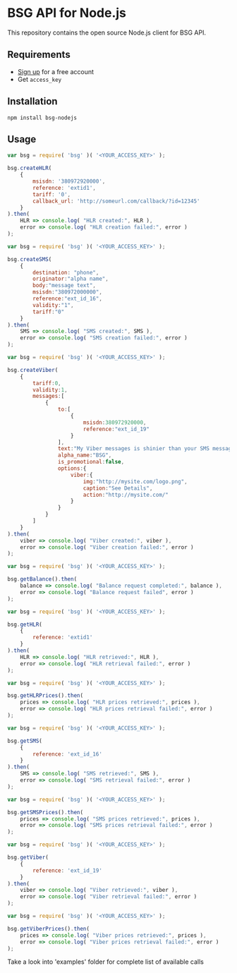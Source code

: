 BSG API for Node.js
================================

This repository contains the open source Node.js client for BSG API.


Requirements
------------

- [Sign up](https://bsg.world) for a free account
- Get `access_key`


Installation
------------

`npm install bsg-nodejs`


Usage
-----


```javascript
var bsg = require( 'bsg' )( '<YOUR_ACCESS_KEY>' );

bsg.createHLR(
	{
		msisdn: '380972920000',
		reference: 'extid1',
		tariff: '0',
		callback_url: 'http://someurl.com/callback/?id=12345'
	}
).then(
	HLR => console.log( "HLR created:", HLR ),
	error => console.log( "HLR creation failed:", error )
);
```

```javascript
var bsg = require( 'bsg' )( '<YOUR_ACCESS_KEY>' );

bsg.createSMS(
	{
		destination: "phone",
		originator:"alpha name",
		body:"message text",
		msisdn:"380972000000",
		reference:"ext_id_16",
		validity:"1",
		tariff:"0"
	}
).then(
	SMS => console.log( "SMS created:", SMS ),
	error => console.log( "SMS creation failed:", error )
);
```

```javascript
var bsg = require( 'bsg' )( '<YOUR_ACCESS_KEY>' );

bsg.createViber(
	{
		tariff:0,
		validity:1,
		messages:[
			{
				to:[
					{
						msisdn:380972920000,
						reference:"ext_id_19"
					}
				],
				text:"My Viber messages is shinier than your SMS messages",
				alpha_name:"BSG",
				is_promotional:false,
				options:{
					viber:{
						img:"http://mysite.com/logo.png",
						caption:"See Details",
						action:"http://mysite.com/"
					}
				}
			}
		]
	}
).then(
	viber => console.log( "Viber created:", viber ),
	error => console.log( "Viber creation failed:", error )
);
```

```javascript
var bsg = require( 'bsg' )( '<YOUR_ACCESS_KEY>' );

bsg.getBalance().then(
	balance => console.log( "Balance request completed:", balance ),
	error => console.log( "Balance request failed", error )
);
```

```javascript
var bsg = require( 'bsg' )( '<YOUR_ACCESS_KEY>' );

bsg.getHLR(
	{
		reference: 'extid1'
	}
).then(
	HLR => console.log( "HLR retrieved:", HLR ),
	error => console.log( "HLR retrieval failed:", error )
);
```

```javascript
var bsg = require( 'bsg' )( '<YOUR_ACCESS_KEY>' );

bsg.getHLRPrices().then(
	prices => console.log( "HLR prices retrieved:", prices ),
	error => console.log( "HLR prices retrieval failed:", error )
);
```

```javascript
var bsg = require( 'bsg' )( '<YOUR_ACCESS_KEY>' );

bsg.getSMS(
	{
		reference: 'ext_id_16'
	}
).then(
	SMS => console.log( "SMS retrieved:", SMS ),
	error => console.log( "SMS retrieval failed:", error )
);
```

```javascript
var bsg = require( 'bsg' )( '<YOUR_ACCESS_KEY>' );

bsg.getSMSPrices().then(
	prices => console.log( "SMS prices retrieved:", prices ),
	error => console.log( "SMS prices retrieval failed:", error )
);
```

```javascript
var bsg = require( 'bsg' )( '<YOUR_ACCESS_KEY>' );

bsg.getViber(
	{
		reference: 'ext_id_19'
	}
).then(
	viber => console.log( "Viber retrieved:", viber ),
	error => console.log( "Viber retrieval failed:", error )
);
```

```javascript
var bsg = require( 'bsg' )( '<YOUR_ACCESS_KEY>' );

bsg.getViberPrices().then(
	prices => console.log( "Viber prices retrieved:", prices ),
	error => console.log( "Viber prices retrieval failed:", error )
);
```

Take a look into 'examples' folder for complete list of available calls